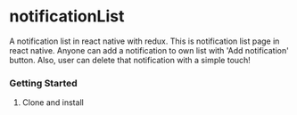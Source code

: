# notificationList
A notification list in react native with redux. 
This is  notification list page in react native. Anyone can add a notification to own list with 'Add notification' button. Also, user can delete that notification with a simple touch! 

### Getting Started 
1. Clone and install 


